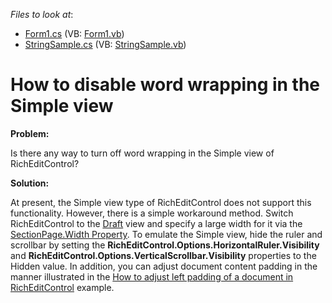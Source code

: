 <!-- default file list -->
*Files to look at*:

* [Form1.cs](./CS/Form1.cs) (VB: [Form1.vb](./VB/Form1.vb))
* [StringSample.cs](./CS/StringSample.cs) (VB: [StringSample.vb](./VB/StringSample.vb))
<!-- default file list end -->
# How to disable word wrapping in the Simple view


<p><strong>Problem:</strong></p><p>Is there any way to turn off word wrapping in the Simple view of RichEditControl?</p><p><strong>Solution:</strong></p><p>At present, the Simple view type of RichEditControl does not support this functionality. However, there is a simple workaround method. Switch RichEditControl to the <a href="http://documentation.devexpress.com/#CoreLibraries/DevExpressXtraRichEditRichEditViewTypeEnumtopic"><u>Draft</u></a> view and specify a large width for it via the <a href="http://documentation.devexpress.com/#CoreLibraries/DevExpressXtraRichEditAPINativeSectionPage_Widthtopic"><u>SectionPage.Width Property</u></a>. To emulate the Simple view, hide the ruler and scrollbar by setting the <strong>RichEditControl.Options.HorizontalRuler.Visibility</strong> and <strong>RichEditControl.Options.VerticalScrollbar.Visibility</strong> properties to the Hidden value. In addition, you can adjust document content padding in the manner illustrated in the <a href="https://www.devexpress.com/Support/Center/p/E3781">How to adjust left padding of a document in RichEditControl</a> example.</p>

<br/>


